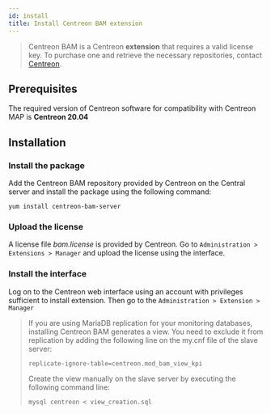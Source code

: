 ```yaml
---
id: install
title: Install Centreon BAM extension
---
```


> Centreon BAM is a Centreon **extension** that requires a valid license key. To
> purchase one and retrieve the necessary repositories, contact
> [Centreon](mailto:sales@centreon.com).

## Prerequisites

The required version of Centreon software for compatibility with Centreon MAP is
**Centreon 20.04**

## Installation

### Install the package

Add the Centreon BAM repository provided by Centreon on the Central server and
install the package using the following command:

    yum install centreon-bam-server

### Upload the license

A license file *bam.license* is provided by Centreon. Go to `Administration >
Extensions > Manager` and upload the license using the interface.

### Install the interface

Log on to the Centreon web interface using an account with privileges sufficient
to install extension. Then go to the `Administration > Extension > Manager`

> If you are using MariaDB replication for your monitoring databases, installing
> Centreon BAM generates a view. You need to exclude it from replication by
> adding the following line on the my.cnf file of the slave server:
>
>     replicate-ignore-table=centreon.mod_bam_view_kpi
> Create the view manually on the slave server by executing the following
> command line:
>
>     mysql centreon < view_creation.sql